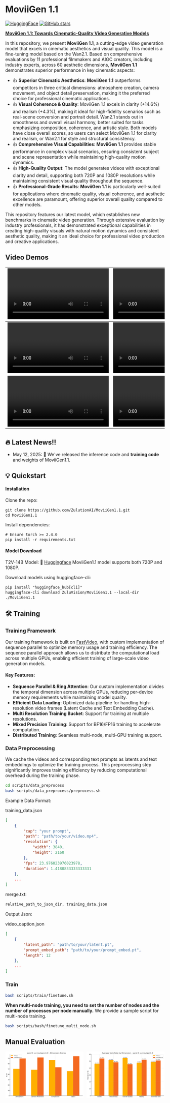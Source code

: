 # MoviiGen 1.1

[![HuggingFace](https://img.shields.io/badge/🤗%20Hugging%20Face-Model-blue)](https://huggingface.co/ZuluVision/MoviiGen1.1)
[![GitHub stars](https://img.shields.io/github/stars/ZulutionAI/MoviiGen1.1?style=social)](https://github.com/ZulutionAI/MoviiGen1.1/stargazers)


[**MoviiGen 1.1: Towards Cinematic-Quality Video Generative Models**]("https://huggingface.co/ZuluVision/MoviiGen1.1") <be>

In this repository, we present **MoviiGen 1.1**, a cutting-edge video generation model that excels in cinematic aesthetics and visual quality. This model is a fine-tuning model based on the Wan2.1. Based on comprehensive evaluations by 11 professional filmmakers and AIGC creators, including industry experts, across 60 aesthetic dimensions, **MoviiGen 1.1** demonstrates superior performance in key cinematic aspects:

- 👍 **Superior Cinematic Aesthetics**: **MoviiGen 1.1** outperforms competitors in three critical dimensions: atmosphere creation, camera movement, and object detail preservation, making it the preferred choice for professional cinematic applications. 
- 👍 **Visual Coherence & Quality**: MoviiGen 1.1 excels in clarity (+14.6%) and realism (+4.3%), making it ideal for high-fidelity scenarios such as real-scene conversion and portrait detail. Wan2.1 stands out in smoothness and overall visual harmony, better suited for tasks emphasizing composition, coherence, and artistic style. Both models have close overall scores, so users can select MoviiGen 1.1 for clarity and realism, or Wan2.1 for style and structural consistency.
- 👍 **Comprehensive Visual Capabilities**: **MoviiGen 1.1** provides stable performance in complex visual scenarios, ensuring consistent subject and scene representation while maintaining high-quality motion dynamics.
- 👍 **High-Quality Output**: The model generates videos with exceptional clarity and detail, supporting both 720P and 1080P resolutions while maintaining consistent visual quality throughout the sequence.
- 👍 **Professional-Grade Results**: **MoviiGen 1.1** is particularly well-suited for applications where cinematic quality, visual coherence, and aesthetic excellence are paramount, offering superior overall quality compared to other models.

This repository features our latest model, which establishes new benchmarks in cinematic video generation. Through extensive evaluation by industry professionals, it has demonstrated exceptional capabilities in creating high-quality visuals with natural motion dynamics and consistent aesthetic quality, making it an ideal choice for professional video production and creative applications.

## Video Demos

| <video width="320" controls><source src="https://huggingface.co/ZuluVision/MoviiGen1.1/resolve/main/assets/79_1920*1056_seed3732225395.mp4" type="video/mp4">Your browser does not support the video tag.</video> | <video width="320" controls><source src="https://huggingface.co/ZuluVision/MoviiGen1.1/resolve/main/assets/150_1920*1056_seed1674457713.mp4" type="video/mp4">Your browser does not support the video tag.</video> | <video width="320" controls><source src="https://huggingface.co/ZuluVision/MoviiGen1.1/resolve/main/assets/143_1920*1056_seed3114534932.mp4" type="video/mp4">Your browser does not support the video tag.</video> | <video width="320" controls><source src="https://huggingface.co/ZuluVision/MoviiGen1.1/resolve/main/assets/94_1920*1056_seed3693446494.mp4" type="video/mp4">Your browser does not support the video tag.</video> |
|--------|--------|--------|--------|
| <video width="320" controls><source src="https://huggingface.co/ZuluVision/MoviiGen1.1/resolve/main/assets/23_1920*1056_seed3934691816.mp4" type="video/mp4">Your browser does not support the video tag.</video> | <video width="320" controls><source src="https://huggingface.co/ZuluVision/MoviiGen1.1/resolve/main/assets/13_1920*1056..mp4" type="video/mp4">Your browser does not support the video tag.</video> | <video width="320" controls><source src="https://huggingface.co/ZuluVision/MoviiGen1.1/resolve/main/assets/26_1920*1056..mp4" type="video/mp4">Your browser does not support the video tag.</video> | <video width="320" controls><source src="https://huggingface.co/ZuluVision/MoviiGen1.1/resolve/main/assets/39_1920*1056..mp4" type="video/mp4">Your browser does not support the video tag.</video> |
| <video width="320" controls><source src="https://huggingface.co/ZuluVision/MoviiGen1.1/resolve/main/assets/100_1920*1056_seed2949593166.mp4" type="video/mp4">Your browser does not support the video tag.</video> | <video width="320" controls><source src="https://huggingface.co/ZuluVision/MoviiGen1.1/resolve/main/assets/54_1920*1056..mp4" type="video/mp4">Your browser does not support the video tag.</video> | <video width="320" controls><source src="https://huggingface.co/ZuluVision/MoviiGen1.1/resolve/main/assets/107_1920*1056_seed525896597.mp4" type="video/mp4">Your browser does not support the video tag.</video> | <video width="320" controls><source src="https://huggingface.co/ZuluVision/MoviiGen1.1/resolve/main/assets/163_1920*1056_seed3696194034.mp4" type="video/mp4">Your browser does not support the video tag.</video> |


## 🔥 Latest News!!

* May 12, 2025: 👋 We've released the inference code and **training code** and weights of MoviiGen1.1.

## 💡 Quickstart

#### Installation
Clone the repo:
```
git clone https://github.com/ZulutionAI/MoviiGen1.1.git
cd MoviiGen1.1
```

Install dependencies:
```
# Ensure torch >= 2.4.0
pip install -r requirements.txt
```

#### Model Download

T2V-14B  Model: 🤗 [Huggingface](https://huggingface.co/ZuluVision/MoviiGen1.1) 
MoviiGen1.1 model supports both 720P and 1080P.

Download models using huggingface-cli:
```
pip install "huggingface_hub[cli]"
huggingface-cli download ZuluVision/MoviiGen1.1 --local-dir ./MoviiGen1.1
```

## 🛠️ Training

### Training Framework

Our training framework is built on [FastVideo](https://github.com/hao-ai-lab/FastVideo), with custom implementation of sequence parallel to optimize memory usage and training efficiency. The sequence parallel approach allows us to distribute the computational load across multiple GPUs, enabling efficient training of large-scale video generation models.

#### Key Features:

- **Sequence Parallel & Ring Attention**: Our custom implementation divides the temporal dimension across multiple GPUs, reducing per-device memory requirements while maintaining model quality.
- **Efficient Data Loading**: Optimized data pipeline for handling high-resolution video frames (Latent Cache and Text Embedding Cache). 
- **Multi Resolution Training Bucket**: Support for training at multiple resolutions.
- **Mixed Precision Training**: Support for BF16/FP16 training to accelerate computation.
- **Distributed Training**: Seamless multi-node, multi-GPU training support.

### Data Preprocessing

We cache the videos and corresponding text prompts as latents and text embeddings to optimize the training process. This preprocessing step significantly improves training efficiency by reducing computational overhead during the training phase.

```bash
cd scripts/data_preprocess
bash scripts/data_preprocess/preprocess.sh
```
Example Data Format:

training_data.json
```json
[
    {
        "cap": "your prompt",
        "path": "path/to/your/video.mp4",
        "resolution": {
            "width": 3840,
            "height": 2160
        },
        "fps": 23.976023976023978,
        "duration": 1.4180833333333331
    },
    ...
]
```
merge.txt:
```txt
relative_path_to_json_dir, training_data.json
```

Output Json:

video_caption.json
```json
[
    {
        "latent_path": "path/to/your/latent.pt",
        "prompt_embed_path": "path/to/your/prompt_embed.pt",
        "length": 12
    },
    ...
]
```

### Train
```bash
bash scripts/train/finetune.sh
```

**When multi-node training, you need to set the number of nodes and the number of processes per node manually.** We provide a sample script for multi-node training.

```bash
bash scripts/bash/finetune_multi_node.sh
```


## Manual Evaluation

<div style="display: flex; justify-content: space-between;">
    <div style="flex: 1; margin-right: 10px;"><img src="assets/movie_asethetic.png" alt="Movie Aesthetic Evaluation" style="width: 100%;" /></div>
    <div style="flex: 1;"><img src="assets/visual_quality.png" alt="Movie Aesthetic Evaluation" style="width: 100%;" /></div>
</div>